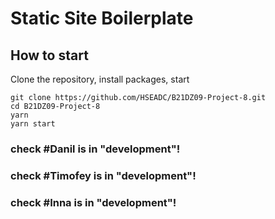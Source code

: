 # Static Site Boilerplate

## How to start

Clone the repository, install packages, start

```
git clone https://github.com/HSEADC/B21DZ09-Project-8.git
cd B21DZ09-Project-8
yarn
yarn start
```

### check #Danil is in "development"!

### check #Timofey is in "development"!

### check #Inna is in "development"!
